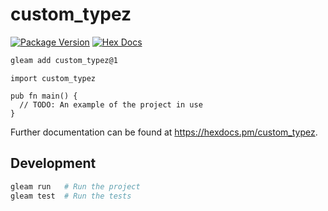 # custom_typez

[![Package Version](https://img.shields.io/hexpm/v/custom_typez)](https://hex.pm/packages/custom_typez)
[![Hex Docs](https://img.shields.io/badge/hex-docs-ffaff3)](https://hexdocs.pm/custom_typez/)

```sh
gleam add custom_typez@1
```
```gleam
import custom_typez

pub fn main() {
  // TODO: An example of the project in use
}
```

Further documentation can be found at <https://hexdocs.pm/custom_typez>.

## Development

```sh
gleam run   # Run the project
gleam test  # Run the tests
```
